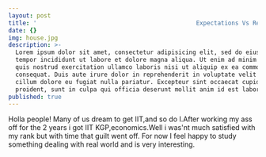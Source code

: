 ```yaml
---
layout: post
title: '                                             Expectations Vs Reality'
date: {}
img: house.jpg
description: >-
  Lorem ipsum dolor sit amet, consectetur adipisicing elit, sed do eiusmod
  tempor incididunt ut labore et dolore magna aliqua. Ut enim ad minim veniam,
  quis nostrud exercitation ullamco laboris nisi ut aliquip ex ea commodo
  consequat. Duis aute irure dolor in reprehenderit in voluptate velit esse
  cillum dolore eu fugiat nulla pariatur. Excepteur sint occaecat cupidatat non
  proident, sunt in culpa qui officia deserunt mollit anim id est laborum.
published: true
---
```



Holla people!
Many of us dream to get IIT,and so do I.After working my ass off for the 2 years i got IIT KGP,economics.Well i was'nt much satisfied with my rank but with time that guilt went off.
For now I feel happy to study something dealing with real world and is very interesting.

